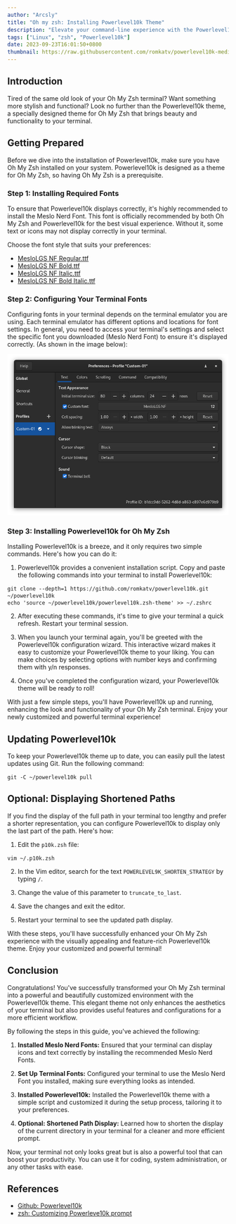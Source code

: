 ```yaml
---
author: "Arcsly"
title: "Oh my zsh: Installing Powerlevel10k Theme"
description: "Elevate your command-line experience with the Powerlevel10k theme for Oh My Zsh. Follow our step-by-step guide to seamlessly install and customize this powerful theme, making your terminal both visually appealing and highly functional."
tags: ["Linux", "zsh", "Powerlevel10k"]
date: 2023-09-23T16:01:50+0800
thumbnail: https://raw.githubusercontent.com/romkatv/powerlevel10k-media/master/prompt-styles-high-contrast.png
---
```


## Introduction

Tired of the same old look of your Oh My Zsh terminal? Want something more stylish and functional? Look no further than the Powerlevel10k theme, a specially designed theme for Oh My Zsh that brings beauty and functionality to your terminal.

## Getting Prepared

Before we dive into the installation of Powerlevel10k, make sure you have Oh My Zsh installed on your system. Powerlevel10k is designed as a theme for Oh My Zsh, so having Oh My Zsh is a prerequisite.

### Step 1: Installing Required Fonts

To ensure that Powerlevel10k displays correctly, it's highly recommended to install the Meslo Nerd Font. This font is officially recommended by both Oh My Zsh and Powerlevel10k for the best visual experience. Without it, some text or icons may not display correctly in your terminal.

Choose the font style that suits your preferences:

- [MesloLGS NF Regular.ttf](https://github.com/romkatv/powerlevel10k-media/raw/master/MesloLGS%20NF%20Regular.ttf)
- [MesloLGS NF Bold.ttf](https://github.com/romkatv/powerlevel10k-media/raw/master/MesloLGS%20NF%20Bold.ttf)
- [MesloLGS NF Italic.ttf](https://github.com/romkatv/powerlevel10k-media/raw/master/MesloLGS%20NF%20Italic.ttf)
- [MesloLGS NF Bold Italic.ttf](https://github.com/romkatv/powerlevel10k-media/raw/master/MesloLGS%20NF%20Bold%20Italic.ttf)

### Step 2: Configuring Your Terminal Fonts

Configuring fonts in your terminal depends on the terminal emulator you are using. Each terminal emulator has different options and locations for font settings. In general, you need to access your terminal's settings and select the specific font you downloaded (Meslo Nerd Font) to ensure it's displayed correctly. (As shown in the image below):

![fonts](./fonts.png)

### Step 3: Installing Powerlevel10k for Oh My Zsh

Installing Powerlevel10k is a breeze, and it only requires two simple commands. Here's how you can do it:

1. Powerlevel10k provides a convenient installation script. Copy and paste the following commands into your terminal to install Powerlevel10k:

```shell
git clone --depth=1 https://github.com/romkatv/powerlevel10k.git ~/powerlevel10k
echo 'source ~/powerlevel10k/powerlevel10k.zsh-theme' >> ~/.zshrc
```

2. After executing these commands, it's time to give your terminal a quick refresh. Restart your terminal session.

3. When you launch your terminal again, you'll be greeted with the Powerlevel10k configuration wizard. This interactive wizard makes it easy to customize your Powerlevel10k theme to your liking. You can make choices by selecting options with number keys and confirming them with y/n responses.

4. Once you've completed the configuration wizard, your Powerlevel10k theme will be ready to roll!

With just a few simple steps, you'll have Powerlevel10k up and running, enhancing the look and functionality of your Oh My Zsh terminal. Enjoy your newly customized and powerful terminal experience!

## Updating Powerlevel10k

To keep your Powerlevel10k theme up to date, you can easily pull the latest updates using Git. Run the following command:

```shell
git -C ~/powerlevel10k pull
```

## Optional: Displaying Shortened Paths

If you find the display of the full path in your terminal too lengthy and prefer a shorter representation, you can configure Powerlevel10k to display only the last part of the path. Here's how:

1. Edit the `p10k.zsh` file:

```shell
vim ~/.p10k.zsh
```

2. In the Vim editor, search for the text `POWERLEVEL9K_SHORTEN_STRATEGY` by typing `/`.

3. Change the value of this parameter to `truncate_to_last`.

4. Save the changes and exit the editor.

5. Restart your terminal to see the updated path display.

With these steps, you'll have successfully enhanced your Oh My Zsh experience with the visually appealing and feature-rich Powerlevel10k theme. Enjoy your customized and powerful terminal!


## Conclusion

Congratulations! You've successfully transformed your Oh My Zsh terminal into a powerful and beautifully customized environment with the Powerlevel10k theme. This elegant theme not only enhances the aesthetics of your terminal but also provides useful features and configurations for a more efficient workflow.

By following the steps in this guide, you've achieved the following:

1. **Installed Meslo Nerd Fonts:** Ensured that your terminal can display icons and text correctly by installing the recommended Meslo Nerd Fonts.

2. **Set Up Terminal Fonts:** Configured your terminal to use the Meslo Nerd Font you installed, making sure everything looks as intended.

3. **Installed Powerlevel10k:** Installed the Powerlevel10k theme with a simple script and customized it during the setup process, tailoring it to your preferences.

4. **Optional: Shortened Path Display:** Learned how to shorten the display of the current directory in your terminal for a cleaner and more efficient prompt.

Now, your terminal not only looks great but is also a powerful tool that can boost your productivity. You can use it for coding, system administration, or any other tasks with ease.

## References

- [Github: Powerlevel10k](https://github.com/romkatv/powerlevel10k)
- [zsh: Customizing Powerleve10k prompt](https://stackoverflow.com/questions/61176257/customizing-powerleve10k-prompt)